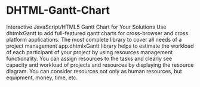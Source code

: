 # DHTML-Gantt-Chart
Interactive JavaScript/HTML5 Gantt Chart for Your Solutions Use dhtmlxGantt to add full-featured gantt charts  for cross-browser and cross platform applications.  The most complete library to cover all needs of a project management app.dhtmlxGantt library helps to estimate the workload of each participant of your project by using resources management functionality. You can assign resources to the tasks and clearly see capacity and workload of projects and resources by displaying the resource diagram. You can consider resources not only as human resources, but equipment, money, time, etc.

